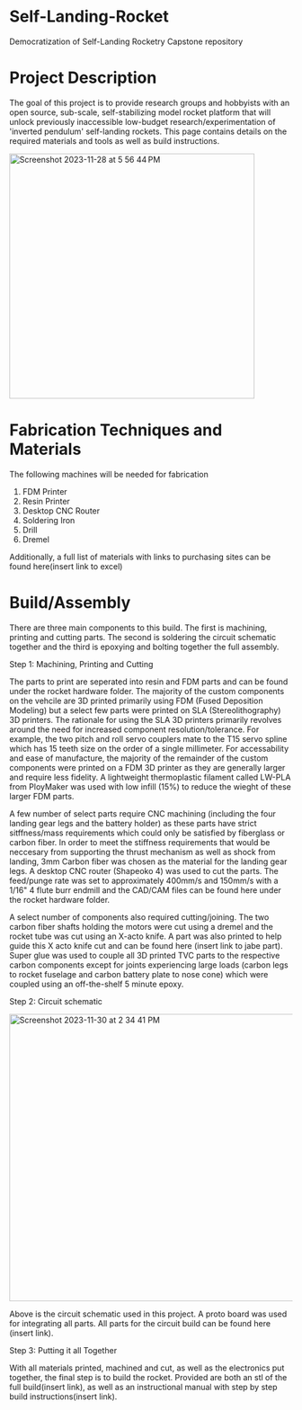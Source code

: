 # Self-Landing-Rocket
Democratization of Self-Landing Rocketry Capstone repository
# Project Description
The goal of this project is to provide research groups and hobbyists with an open source, sub-scale, self-stabilizing model rocket platform that will unlock previously inaccessible low-budget research/experimentation of 'inverted pendulum' self-landing rockets. This page contains details on the required materials and tools as well as build instructions.

<img width="436" alt="Screenshot 2023-11-28 at 5 56 44 PM" src="https://github.com/samueliu/Self-Landing-Rocket/assets/151796773/e18f314b-079f-452b-893b-856840619189">

# Fabrication Techniques and Materials
The following machines will be needed for fabrication
1. FDM Printer
2. Resin Printer
3. Desktop CNC Router
4. Soldering Iron
5. Drill
6. Dremel

Additionally, a full list of materials with links to purchasing sites can be found here(insert link to excel)
# Build/Assembly
There are three main components to this build. The first is machining, printing and cutting parts. The second is soldering the circuit schematic together and the third is epoxying and bolting together the full assembly. 

Step 1: Machining, Printing and Cutting

The parts to print are seperated into resin and FDM parts and can be found under the rocket hardware folder. The majority of the custom components on the vehcile are 3D printed primarily using FDM (Fused Deposition Modeling) but a select few parts were printed on SLA (Stereolithography) 3D printers. The rationale for using the SLA 3D printers primarily revolves around the need for increased component resolution/tolerance. For example, the two pitch and roll servo couplers mate to the T15 servo spline which has 15 teeth size on the order of a single millimeter. For accessability and ease of manufacture, the majority of the remainder of the custom components were printed on a FDM 3D printer as they are generally larger and require less fidelity. A lightweight thermoplastic filament called LW-PLA from PloyMaker was used with low infill (15%) to reduce the wieght of these larger FDM parts. 

A few number of select parts require CNC machining (including the four landing gear legs and the battery holder) as these parts have strict sitffness/mass requirements which could only be satisfied by fiberglass or carbon fiber. In order to meet the stiffness requirements that would be neccesary from supporting the thrust mechanism as well as shock from landing, 3mm Carbon fiber was chosen as the material for the landing gear legs. A desktop CNC router (Shapeoko 4) was used to cut the parts. The feed/punge rate was set to approximately 400mm/s and 150mm/s with a 1/16" 4 flute burr endmill and the CAD/CAM files can be found here under the rocket hardware folder.

A select number of components also required cutting/joining. The two carbon fiber shafts holding the motors were cut using a dremel and the rocket tube was cut using an X-acto knife. A part was also printed to help guide this X acto knife cut and can be found here (insert link to jabe part). Super glue was used to couple all 3D printed TVC parts to the respective carbon components except for joints experiencing large loads (carbon legs to rocket fuselage and carbon battery plate to nose cone) which were coupled using an off-the-shelf 5 minute epoxy.

Step 2: Circuit schematic

<img width="511" alt="Screenshot 2023-11-30 at 2 34 41 PM" src="https://github.com/samueliu/Self-Landing-Rocket/assets/151664858/97983e49-5ef1-41f6-8b25-743f2beb1a74">

Above is the circuit schematic used in this project. A proto board was used for integrating all parts. All parts for the circuit build can be found here (insert link). 

Step 3: Putting it all Together

With all materials printed, machined and cut, as well as the electronics put together, the final step is to build the rocket. Provided are both an stl of the full build(insert link), as well as an instructional manual with step by step build instructions(insert link). 
